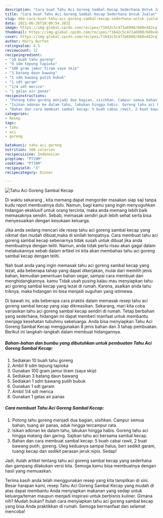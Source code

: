 ```yaml
---
description: "Cara buat Tahu Aci Goreng Sambal Kecap Sederhana Untuk Jualan"
title: "Cara buat Tahu Aci Goreng Sambal Kecap Sederhana Untuk Jualan"
slug: 664-cara-buat-tahu-aci-goreng-sambal-kecap-sederhana-untuk-jualan
date: 2021-06-26T10:09:54.383Z
image: https://img-global.cpcdn.com/recipes/f1642c5c473a6908/680x482cq70/tahu-aci-goreng-sambal-kecap-foto-resep-utama.jpg
thumbnail: https://img-global.cpcdn.com/recipes/f1642c5c473a6908/680x482cq70/tahu-aci-goreng-sambal-kecap-foto-resep-utama.jpg
cover: https://img-global.cpcdn.com/recipes/f1642c5c473a6908/680x482cq70/tahu-aci-goreng-sambal-kecap-foto-resep-utama.jpg
author: Harry Burton
ratingvalue: 4.5
reviewcount: 12
recipeingredient:
- "10 buah tahu goreng"
- "9 sdm tepung tapioka"
- "100 gram jamur tiram saya skip"
- "3 batang daun bawang"
- "1 sdm bawang putih bubuk"
- "1 sdt garam"
- "1/4 sdt merica"
- "1 gelas air panas"
recipeinstructions:
- "Potong tahu goreng menjadi dua bagian, sisihkan. Campur semua bahan, tuang air panas, aduk hingga tercampur rata."
- "Isikan adonan ke dalam tahu, lakukan hingga habis. Goreng tahu aci hingga matang dan garing. Sajikan tahu aci bersama sambal kecap."
- "Bahan dan cara membuat sambal kecap: 5 buah cabai rawit, 2 buat bawang putih, goreng. Uleg keduanya sampai halus, beri sedikit garam, tuangi kecap dan sedikit perasan jeruk nipis. Sedap!"
categories:
- Resep
tags:
- tahu
- aci
- goreng

katakunci: tahu aci goreng 
nutrition: 168 calories
recipecuisine: Indonesian
preptime: "PT19M"
cooktime: "PT39M"
recipeyield: "3"
recipecategory: Dinner

---
```



![Tahu Aci Goreng Sambal Kecap](https://img-global.cpcdn.com/recipes/f1642c5c473a6908/680x482cq70/tahu-aci-goreng-sambal-kecap-foto-resep-utama.jpg)

Di waktu  sekarang , kita memang dapat mengorder masakan siap saji tanpa kudu repot membuatnya dulu. Namun, bagi kamu yang ingin menyuguhkan hidangan eksklusif untuk orang tercinta, maka anda memang lebih baik memasaknya sendiri. Sebab, memasak sendiri jauh lebih sehat serta bisa menyesuaikan dengan kesukaan keluarga.

Jika anda sedang mencari ide resep tahu aci goreng sambal kecap yang nikmat dan mudah dibuat,maka di sinilah tempatnya. Cara membuat tahu aci goreng sambal kecap  sebenarnya tidak susah untuk dibuat jika anda membuatnya dengan teliti. Namun, anda tidak perlu risau akan gagal dalam melakukannya 
sebab dalam artikel ini kita akan membahas tahu aci goreng sambal kecap dengan teliti.  



Nah buat anda yang ingin memasak tahu aci goreng sambal kecap yang lezat, ada beberapa tahap yang dapat dikerjakan, mulai dari memilih jenis bahan, kemudian penentuan bahan segar, sampai cara membuat dan menghidangkannya. kamu Tidak usah pusing kalau mau menyiapkan tahu aci goreng sambal kecap yang lezat di rumah. Karena, asalkan anda  tahu triknya, maka hidangan ini bisa menjadi suguhan yang istimewa.

Di bawah ini, ada beberapa cara praktis  dalam memasak resep tahu aci goreng sambal kecap yang siap dikreasikan. Sekarang, mari kita coba variasikan tahu aci goreng sambal kecap sendiri di rumah. Tetap berbahan yang sederhana, hidangan ini dapat memberi manfaat untuk membantu menjaga kesehatan tubuhmu sekeluarga. Anda bisa menyiapkan Tahu Aci Goreng Sambal Kecap menggunakan 8 jenis bahan dan 3 tahap pembuatan. Berikut ini langkah-langkah dalam membuat hidangannya.

<!--inarticleads1-->

##### Bahan-bahan dan bumbu yang dibutuhkan untuk pembuatan Tahu Aci Goreng Sambal Kecap:

1. Sediakan 10 buah tahu goreng
1. Ambil 9 sdm tepung tapioka
1. Gunakan 100 gram jamur tiram (saya skip)
1. Sediakan 3 batang daun bawang
1. Sediakan 1 sdm bawang putih bubuk
1. Gunakan 1 sdt garam
1. Ambil 1/4 sdt merica
1. Gunakan 1 gelas air panas




<!--inarticleads2-->

##### Cara membuat Tahu Aci Goreng Sambal Kecap:

1. Potong tahu goreng menjadi dua bagian, sisihkan. Campur semua bahan, tuang air panas, aduk hingga tercampur rata.
1. Isikan adonan ke dalam tahu, lakukan hingga habis. Goreng tahu aci hingga matang dan garing. Sajikan tahu aci bersama sambal kecap.
1. Bahan dan cara membuat sambal kecap: 5 buah cabai rawit, 2 buat bawang putih, goreng. Uleg keduanya sampai halus, beri sedikit garam, tuangi kecap dan sedikit perasan jeruk nipis. Sedap!




Jadi, itulah artikel tentang  tahu aci goreng sambal kecap  yang sederhana dan gampang dilakukan versi kita. Semoga kamu bisa membuatnya dengan hasil yang memuaskan. 

Terima kasih anda telah menggunakan resep yang kita tampilkan di sini. Besar harapan kami, resep  Tahu Aci Goreng Sambal Kecap yang mudah di atas dapat membantu Anda menyiapkan makanan yang sedap untuk keluarga/teman maupun menjadi inspirasi untuk berbisnis kuliner. Gimana nih? Mudah bukan? Itulah cara menyiapkan tahu aci goreng sambal kecap yang bisa Anda praktikkan di rumah. Semoga bermanfaat dan selamat mencoba!

